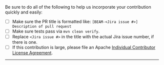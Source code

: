 Be sure to do all of the following to help us incorporate your contribution
quickly and easily:

 - [ ] Make sure the PR title is formatted like:
   `[BEAM-<Jira issue #>] Description of pull request`
 - [ ] Make sure tests pass via `mvn clean verify`.
 - [ ] Replace `<Jira issue #>` in the title with the actual Jira issue
       number, if there is one.
 - [ ] If this contribution is large, please file an Apache
       [Individual Contributor License Agreement](https://www.apache.org/licenses/icla.pdf).

---
